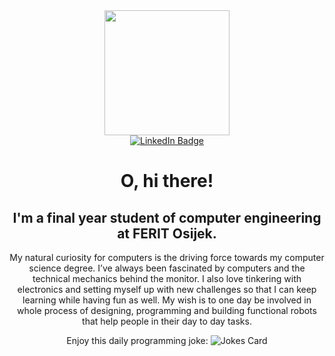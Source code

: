 <div id="header" align="center">
  <img src="https://user-images.githubusercontent.com/73945306/180026579-931d6c9f-b188-452e-9450-d80b3e78a188.png" width="200"/>
  <div id="badges">
  <a href="https://www.linkedin.com/in/mihael-%C5%A1panovi%C4%87-7608581b9">
      <img src="https://img.shields.io/badge/LinkedIn-blue?style=for-the-badge&logo=linkedin&logoColor=white" alt="LinkedIn Badge"/>
  </a>
  
  </div>
  <img src="https://komarev.com/ghpvc/?username=Mihae283&style=flat-square&color=blue" alt=""/>
  <h1>
  O, hi there!
  </h1>
  <h2>I'm a final year student of computer engineering at FERIT Osijek.</h2>

  My natural curiosity for computers is the driving force towards my computer science degree. I’ve always been fascinated by computers and the technical mechanics behind the monitor. I also love tinkering with electronics and setting myself up with new challenges so that I can keep learning while having fun as well. My wish is to one day be involved in whole process of designing, programming and building functional robots that help people in their day to day tasks.
  <br/>
  
  Enjoy this daily programming joke:
  <img src="https://readme-jokes.vercel.app/api" alt="Jokes Card" />
    </div>


